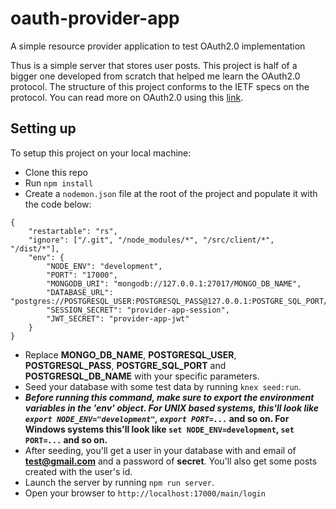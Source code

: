 # oauth-provider-app
A simple resource provider application to test OAuth2.0 implementation

Thus is a simple server that stores user posts. This project is half of a bigger one developed from scratch that helped me learn the OAuth2.0 protocol. The structure of this project conforms to the IETF specs on the protocol. You can read more on OAuth2.0 using this [link](https://tools.ietf.org/html/rfc6749).

## Setting up
To setup this project on your local machine:
- Clone this repo
- Run `npm install`
- Create a `nodemon.json` file at the root of the project and populate it with the code below:
```
{
	"restartable": "rs",
	"ignore": ["/.git", "/node_modules/*", "/src/client/*", "/dist/*"],
	"env": {
		"NODE_ENV": "development",
		"PORT": "17000",
		"MONGODB_URI": "mongodb://127.0.0.1:27017/MONGO_DB_NAME",
		"DATABASE_URL": "postgres://POSTGRESQL_USER:POSTGRESQL_PASS@127.0.0.1:POSTGRE_SQL_PORT/POSTGRESQL_DB_NAME",
		"SESSION_SECRET": "provider-app-session",
		"JWT_SECRET": "provider-app-jwt"
	}
}
```
- Replace **MONGO_DB_NAME**, **POSTGRESQL_USER**, **POSTGRESQL_PASS**, **POSTGRE_SQL_PORT** and **POSTGRESQL_DB_NAME** with your specific parameters.
- Seed your database with some test data by running `knex seed:run`. 
- **_Before running this command, make sure to export the environment variables in the 'env' object. For UNIX based systems, this'll look like `export NODE_ENV="development"`, `export PORT=...`_ and so on. For Windows systems this'll look like `set NODE_ENV=development`, `set PORT=...` and so on.**
- After seeding, you'll get a user in your database with and email of **test@gmail.com** and a password of **secret**. You'll also get some posts created with the user's id.
- Launch the server by running `npm run server`.
- Open your browser to `http://localhost:17000/main/login`
